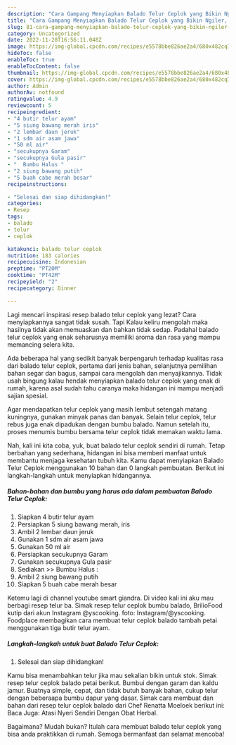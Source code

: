 ```yaml
---
description: "Cara Gampang Menyiapkan Balado Telur Ceplok yang Bikin Ngiler, Buat Buka Puasa Enak"
title: "Cara Gampang Menyiapkan Balado Telur Ceplok yang Bikin Ngiler, Buat Buka Puasa Enak"
slug: 81-cara-gampang-menyiapkan-balado-telur-ceplok-yang-bikin-ngiler-buat-buka-puasa-enak
category: Uncategorized
date: 2022-11-28T16:56:11.048Z
image: https://img-global.cpcdn.com/recipes/e5578bbe826ae2a4/680x482cq70/balado-telur-ceplok-foto-resep-utama.jpg
hideToc: false
enableToc: true
enableTocContent: false
thumbnail: https://img-global.cpcdn.com/recipes/e5578bbe826ae2a4/680x482cq70/balado-telur-ceplok-foto-resep-utama.jpg
cover: https://img-global.cpcdn.com/recipes/e5578bbe826ae2a4/680x482cq70/balado-telur-ceplok-foto-resep-utama.jpg
author: Admin
authorAv: notfound
ratingvalue: 4.9
reviewcount: 5
recipeingredient:
- "4 butir telur ayam"
- "5 siung bawang merah iris"
- "2 lembar daun jeruk"
- "1 sdm air asam jawa"
- "50 ml air"
- "secukupnya Garam"
- "secukupnya Gula pasir"
- "  Bumbu Halus "
- "2 siung bawang putih"
- "5 buah cabe merah besar"
recipeinstructions:

- "Selesai dan siap dihidangkan!"
categories:
- Resep
tags:
- balado
- telur
- ceplok

katakunci: balado telur ceplok 
nutrition: 183 calories
recipecuisine: Indonesian
preptime: "PT20M"
cooktime: "PT42M"
recipeyield: "2"
recipecategory: Dinner

---
```



Lagi mencari inspirasi resep balado telur ceplok yang lezat? Cara menyiapkannya sangat tidak susah. Tapi Kalau keliru mengolah maka hasilnya tidak akan memuaskan dan bahkan tidak sedap. Padahal balado telur ceplok yang enak seharusnya memiliki aroma dan rasa yang mampu memancing selera kita.


Ada beberapa hal yang sedikit banyak berpengaruh terhadap kualitas rasa dari balado telur ceplok, pertama dari jenis bahan, selanjutnya pemilihan bahan segar dan bagus, sampai cara mengolah dan menyajikannya. Tidak usah bingung kalau hendak menyiapkan balado telur ceplok yang enak di rumah, karena asal sudah tahu caranya maka hidangan ini mampu menjadi sajian spesial.

Agar mendapatkan telur ceplok yang masih lembut setengah matang kuningnya, gunakan minyak panas dan banyak. Selain telur ceplok, telur rebus juga enak dipadukan dengan bumbu balado. Namun setelah itu, proses menumis bumbu bersama telur ceplok tidak memakan waktu lama.


Nah, kali ini kita coba, yuk, buat balado telur ceplok sendiri di rumah. Tetap berbahan yang sederhana, hidangan ini bisa memberi manfaat untuk membantu menjaga kesehatan tubuh kita. Kamu dapat menyiapkan Balado Telur Ceplok menggunakan 10 bahan dan 0 langkah pembuatan. Berikut ini langkah-langkah untuk menyiapkan hidangannya.

<!--inarticleads1-->

##### Bahan-bahan dan bumbu yang harus ada dalam pembuatan Balado Telur Ceplok:

1. Siapkan 4 butir telur ayam
1. Persiapkan 5 siung bawang merah, iris
1. Ambil 2 lembar daun jeruk
1. Gunakan 1 sdm air asam jawa
1. Gunakan 50 ml air
1. Persiapkan secukupnya Garam
1. Gunakan secukupnya Gula pasir
1. Sediakan  &gt;&gt; Bumbu Halus :
1. Ambil 2 siung bawang putih
1. Siapkan 5 buah cabe merah besar


Ketemu lagi di channel youtube smart giandra. Di video kali ini aku mau berbagi resep telur ba. Simak resep telur ceplok bumbu balado, BrilioFood kutip dari akun Instagram @yscooking. foto: Instagram/@yscooking. Foodplace membagikan cara membuat telur ceplok balado tambah petai menggunakan tiga butir telur ayam. 

<!--inarticleads2-->

##### Langkah-langkah untuk buat Balado Telur Ceplok:


1. Selesai dan siap dihidangkan!

Kamu bisa menambahkan telur jika mau sekalian bikin untuk stok. Simak resep telur ceplok balado petai berikut. Bumbui dengan garam dan kaldu jamur. Buatnya simple, cepat, dan tidak butuh banyak bahan, cukup telur dengan beberaapa bumbu dapur yang dasar. Simak cara membuat dan bahan dari resep telur ceplok balado dari Chef Renatta Moeloek berikut ini: Baca Juga: Atasi Nyeri Sendiri Dengan Obat Herbal. 

Bagaimana? Mudah bukan? Itulah cara membuat balado telur ceplok yang bisa anda praktikkan di rumah. Semoga bermanfaat dan selamat mencoba!
